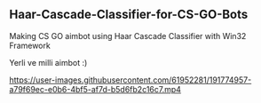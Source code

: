 ## Haar-Cascade-Classifier-for-CS-GO-Bots
Making CS GO aimbot using Haar Cascade Classifier with Win32 Framework

Yerli ve milli aimbot :)


https://user-images.githubusercontent.com/61952281/191774957-a79f69ec-e0b6-4bf5-af7d-b5d6fb2c16c7.mp4

